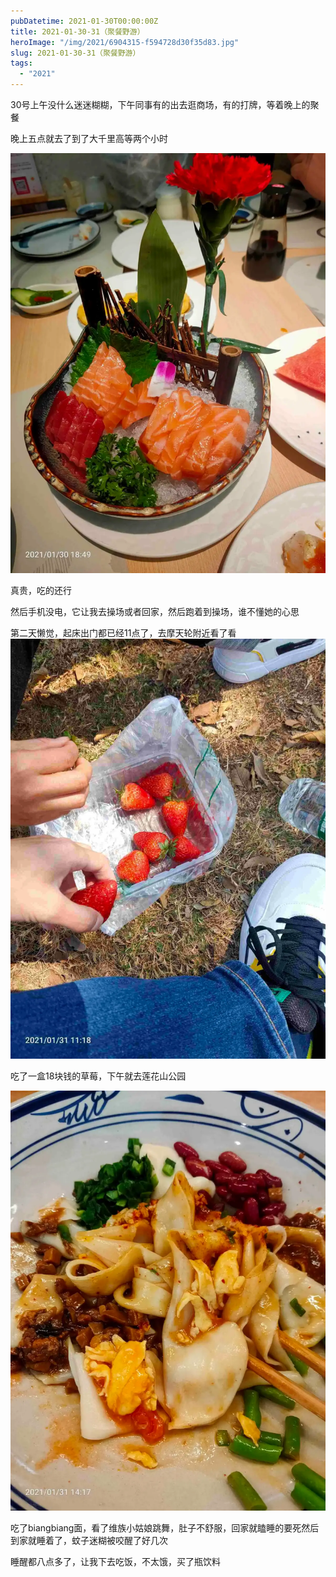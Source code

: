 ```yaml
---
pubDatetime: 2021-01-30T00:00:00Z
title: 2021-01-30-31（聚餐野游）
heroImage: "/img/2021/6904315-f594728d30f35d83.jpg"
slug: 2021-01-30-31（聚餐野游）
tags:
  - "2021"
---
```


30号上午没什么迷迷糊糊，下午同事有的出去逛商场，有的打牌，等着晚上的聚餐

晚上五点就去了到了大千里高等两个小时

![](../../../../public/img/2021/6904315-f594728d30f35d83.jpg)

真贵，吃的还行

然后手机没电，它让我去操场或者回家，然后跑着到操场，谁不懂她的心思

第二天懒觉，起床出门都已经11点了，去摩天轮附近看了看
![](../../../../public/img/2021/6904315-7762464476bb604f.jpg)

吃了一盒18块钱的草莓，下午就去莲花山公园

![](../../../../public/img/2021/6904315-e7782714f32431cf.jpg)

吃了biangbiang面，看了维族小姑娘跳舞，肚子不舒服，回家就瞌睡的要死然后到家就睡着了，蚊子迷糊被咬醒了好几次

睡醒都八点多了，让我下去吃饭，不太饿，买了瓶饮料

